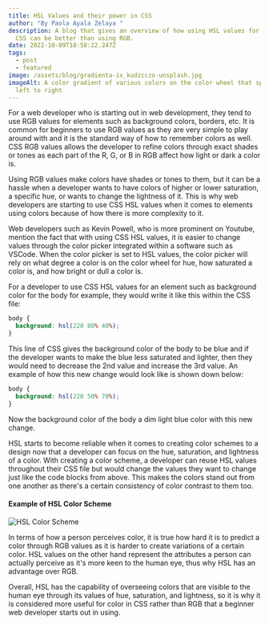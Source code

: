 ```yaml
---
title: HSL Values and their power in CSS
author: "By Paola Ayala Zelaya "
description: A blog that gives an overview of how using HSL values for color in
  CSS can be better than using RGB.
date: 2022-10-09T18:58:22.247Z
tags:
  - post
  - featured
image: /assets/blog/gradienta-ix_kudzcczo-unsplash.jpg
imageAlt: A color gradient of various colors on the color wheel that spans from
  left to right
---
```

F﻿or a web developer who is starting out in web development, they tend to use RGB values for elements such as background colors, borders, etc. It is common for beginners to use RGB values as they are very simple to play around with and it is the standard way of how to remember colors as well.  CSS RGB values allows the developer to refine colors through exact shades or tones as each part of the R, G, or B in RGB affect how light or dark a color is. 

U﻿sing RGB values make colors have shades or tones to them, but it can be a hassle when a developer wants to have colors of higher or lower saturation, a specific hue, or wants to change the lightness of it. This is why web developers are starting to use CSS HSL values when it comes to elements using colors because of how there is more complexity to it. 

Web developers such as Kevin Powell, who is more prominent on Youtube, mention the fact that with using CSS HSL values, it is easier to change values through the color picker integrated within a software such as VSCode. When the color picker is set to HSL values, the color picker will rely on what degree a color is on the color wheel for hue, how saturated a color is, and how bright or dull a color is. 

F﻿or a developer to use CSS HSL values for an element such as background color for the body for example, they would write it like this within the CSS file:

```css
body {
  background: hsl(220 80% 40%);
}
```

T﻿his line of CSS gives the background color of the body to be blue and if the developer wants to make the blue less saturated and lighter, then they would need to decrease the 2nd value and increase the 3rd value. An example of how this new change would look like is shown down below: 

```css
body {
  background: hsl(220 50% 70%);
}
```

N﻿ow the background color of the body a dim light blue color with this new change. 

HSL starts to become reliable when it comes to creating color schemes to a design now that a developer can focus on the hue, saturation, and lightness of a color. With creating a color scheme, a developer can reuse HSL values throughout their CSS file but would change the values they want to change just like the code blocks from above. This makes the colors stand out from one another as there's a certain consistency of color contrast to them too. 

#### E﻿xample of HSL Color Scheme

![HSL Color Scheme](/assets/blog/hsl-color-scheme.png "Color Scheme")

I﻿n terms of how a person perceives color, it is true how hard it is to predict a color through RGB values as it is harder to create variations of a certain color. HSL values on the other hand represent the attributes a person can actually perceive as it's more keen to the human eye, thus why HSL has an advantage over RGB. 

O﻿verall, HSL has the capability of overseeing colors that are visible to the human eye through its values of hue, saturation, and lightness, so it is why it is considered more useful for color in CSS rather than RGB that a beginner web developer starts out in using.